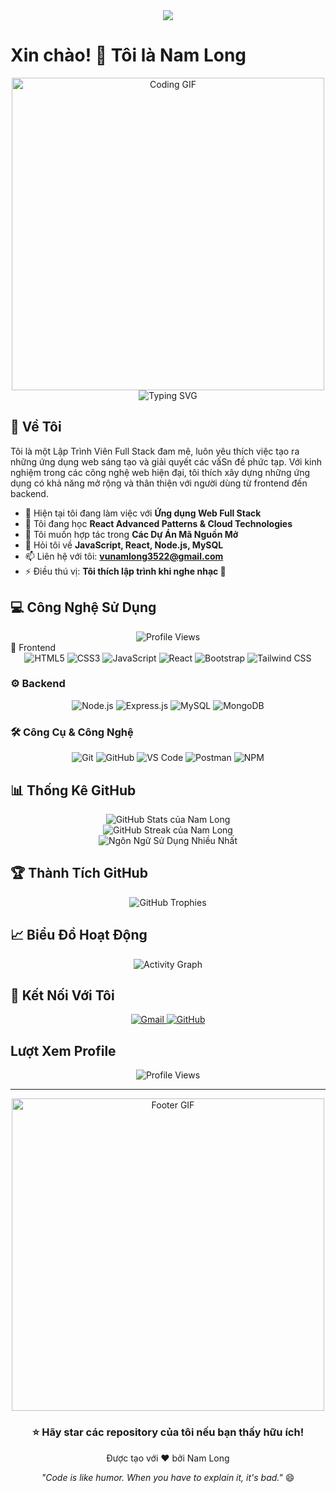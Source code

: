 <div align="center">
  <img src="https://capsule-render.vercel.app/api?type=waving&color=0:667eea,100:764ba2&height=200&section=header&text=Nam%20Long&fontSize=80&fontAlignY=35&desc=Lập%20Trình%20Viên%20Full%20Stack&descAlignY=55&descAlign=center&fontColor=ffffff"/>
</div>

# Xin chào! 👋 Tôi là Nam Long

<div align="center">
  <img src="https://nextshark.b-cdn.net/wp-content/uploads/2018/01/005.gif?width=1024&auto_optimize=medium&quality=85" alt="Coding GIF" width="500"/>
</div>

<div align="center">
  <img src="https://readme-typing-svg.herokuapp.com?font=Fira+Code&pause=1000&color=36BCF7&center=true&vCenter=true&width=600&lines=Full+Stack+Developer+🚀;Lập+Trình+Viên+Toàn+Diện;Luôn+Học+Hỏi+Công+Nghệ+Mới+📚;Yêu+Thích+Xây+Dựng+Ứng+Dụng+Web+💻" alt="Typing SVG" />
</div>

## 🚀 Về Tôi

Tôi là một Lập Trình Viên Full Stack đam mê, luôn yêu thích việc tạo ra những ứng dụng web sáng tạo và giải quyết các vấSn đề phức tạp. Với kinh nghiệm trong các công nghệ web hiện đại, tôi thích xây dựng những ứng dụng có khả năng mở rộng và thân thiện với người dùng từ frontend đến backend.

- 🔭 Hiện tại tôi đang làm việc với **Ứng dụng Web Full Stack**
- 🌱 Tôi đang học **React Advanced Patterns & Cloud Technologies**
- 👯 Tôi muốn hợp tác trong **Các Dự Án Mã Nguồn Mở**
- 💬 Hỏi tôi về **JavaScript, React, Node.js, MySQL**
- 📫 Liên hệ với tôi: **vunamlong3522@gmail.com**
- ⚡ Điều thú vị: **Tôi thích lập trình khi nghe nhạc 🎵**

## 💻 Công Nghệ Sử Dụng
<div align="center">
  <img src="https://chrisdermody.com/content/images/2017/12/coding.gif" alt="Profile Views" />
</div>
 🎨 Frontend
<div align="center">
  <img src="https://img.shields.io/badge/HTML5-E34F26?style=for-the-badge&logo=html5&logoColor=white" alt="HTML5" />
  <img src="https://img.shields.io/badge/CSS3-1572B6?style=for-the-badge&logo=css3&logoColor=white" alt="CSS3" />
  <img src="https://img.shields.io/badge/JavaScript-F7DF1E?style=for-the-badge&logo=javascript&logoColor=black" alt="JavaScript" />
  <img src="https://img.shields.io/badge/React-20232A?style=for-the-badge&logo=react&logoColor=61DAFB" alt="React" />
  <img src="https://img.shields.io/badge/Bootstrap-563D7C?style=for-the-badge&logo=bootstrap&logoColor=white" alt="Bootstrap" />
  <img src="https://img.shields.io/badge/Tailwind_CSS-38B2AC?style=for-the-badge&logo=tailwind-css&logoColor=white" alt="Tailwind CSS" />
</div>

### ⚙️ Backend
<div align="center">
  <img src="https://img.shields.io/badge/Node.js-43853D?style=for-the-badge&logo=node.js&logoColor=white" alt="Node.js" />
  <img src="https://img.shields.io/badge/Express.js-404D59?style=for-the-badge&logo=express&logoColor=white" alt="Express.js" />
  <img src="https://img.shields.io/badge/MySQL-00000F?style=for-the-badge&logo=mysql&logoColor=white" alt="MySQL" />
  <img src="https://img.shields.io/badge/MongoDB-4EA94B?style=for-the-badge&logo=mongodb&logoColor=white" alt="MongoDB" />
</div>

### 🛠️ Công Cụ & Công Nghệ
<div align="center">
  <img src="https://img.shields.io/badge/Git-F05032?style=for-the-badge&logo=git&logoColor=white" alt="Git" />
  <img src="https://img.shields.io/badge/GitHub-100000?style=for-the-badge&logo=github&logoColor=white" alt="GitHub" />
  <img src="https://img.shields.io/badge/VS_Code-0078D4?style=for-the-badge&logo=visual%20studio%20code&logoColor=white" alt="VS Code" />
  <img src="https://img.shields.io/badge/Postman-FF6C37?style=for-the-badge&logo=postman&logoColor=white" alt="Postman" />
  <img src="https://img.shields.io/badge/npm-CB3837?style=for-the-badge&logo=npm&logoColor=white" alt="NPM" />
</div>

## 📊 Thống Kê GitHub

<div align="center">
  <img src="https://github-readme-stats.vercel.app/api?username=namlong&show_icons=true&theme=tokyonight&hide_border=true&include_all_commits=true&count_private=true" alt="GitHub Stats của Nam Long" />
</div>

<div align="center">
  <img src="https://github-readme-streak-stats.herokuapp.com/?user=namlong&theme=tokyonight&hide_border=true" alt="GitHub Streak của Nam Long" />
</div>


<div align="center">
  <img src="https://github-readme-stats.vercel.app/api/top-langs/?username=namlomg&layout=compact&theme=tokyonight&hide_border=true" alt="Ngôn Ngữ Sử Dụng Nhiều Nhất" />
</div>

## 🏆 Thành Tích GitHub
<div align="center">
  <img src="https://github-profile-trophy.vercel.app/?username=namlomg&theme=tokyonight&no-frame=true&no-bg=false&margin-w=4&column=7" alt="GitHub Trophies" />
</div>




## 📈 Biểu Đồ Hoạt Động
<div align="center">
  <img src="https://github-readme-activity-graph.vercel.app/graph?username=namlomg&theme=tokyo-night&hide_border=true" alt="Activity Graph" />
</div>

## 🤝 Kết Nối Với Tôi

<div align="center">
  <a href="mailto:vunamlong3522@gmail.com">
    <img src="https://img.shields.io/badge/Gmail-D14836?style=for-the-badge&logo=gmail&logoColor=white" alt="Gmail" />
  </a>
  <a href="https://github.com/namlomg">
    <img src="https://img.shields.io/badge/GitHub-100000?style=for-the-badge&logo=github&logoColor=white" alt="GitHub" />
  </a>
</div>



## Lượt Xem Profile
<div align="center">
  <img src="https://komarev.com/ghpvc/?username=namlomg&color=brightgreen&style=flag&label=Lượt%20xem%20profile&color=0e75b6&style=flat" alt="Profile Views" />
</div>

---

<div align="center">
  <img src="https://nextshark.b-cdn.net/wp-content/uploads/2018/01/007.gif?width=1024&auto_optimize=medium&quality=85" alt="Footer GIF" width="500"/>
</div>

<div align="center">
  <h3>⭐ Hãy star các repository của tôi nếu bạn thấy hữu ích!</h3>
  <p>Được tạo với ❤️ bởi Nam Long</p>
  <p><em>"Code is like humor. When you have to explain it, it's bad."</em> 😄</p>
</div>
